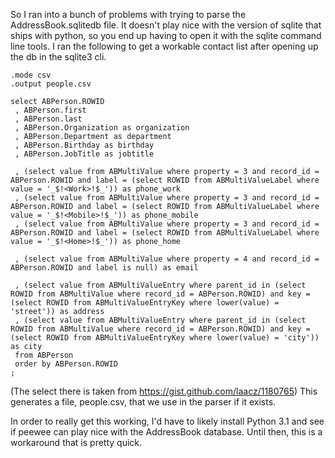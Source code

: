 So I ran into a bunch of problems with trying to parse the AddressBook.sqlitedb file. It doesn't play nice with the version of sqlite that ships with python, so you end up having to open it with the sqlite command line tools. I ran the following to get a workable contact list after opening up the db in the sqlite3 cli.
	
	.mode csv
	.output people.csv

	select ABPerson.ROWID
     , ABPerson.first
     , ABPerson.last
     , ABPerson.Organization as organization
     , ABPerson.Department as department
     , ABPerson.Birthday as birthday
     , ABPerson.JobTitle as jobtitle

     , (select value from ABMultiValue where property = 3 and record_id = ABPerson.ROWID and label = (select ROWID from ABMultiValueLabel where value = '_$!<Work>!$_')) as phone_work
     , (select value from ABMultiValue where property = 3 and record_id = ABPerson.ROWID and label = (select ROWID from ABMultiValueLabel where value = '_$!<Mobile>!$_')) as phone_mobile
     , (select value from ABMultiValue where property = 3 and record_id = ABPerson.ROWID and label = (select ROWID from ABMultiValueLabel where value = '_$!<Home>!$_')) as phone_home

     , (select value from ABMultiValue where property = 4 and record_id = ABPerson.ROWID and label is null) as email
     
     , (select value from ABMultiValueEntry where parent_id in (select ROWID from ABMultiValue where record_id = ABPerson.ROWID) and key = (select ROWID from ABMultiValueEntryKey where lower(value) = 'street')) as address
     , (select value from ABMultiValueEntry where parent_id in (select ROWID from ABMultiValue where record_id = ABPerson.ROWID) and key = (select ROWID from ABMultiValueEntryKey where lower(value) = 'city')) as city
	 from ABPerson
	 order by ABPerson.ROWID
	;

(The select there is taken from https://gist.github.com/laacz/1180765)
This generates a file, people.csv, that we use in the parser if it exists.

In order to really get this working, I'd have to likely install Python 3.1 and see if peewee can play nice with the AddressBook database. Until then, this is a workaround that is pretty quick.